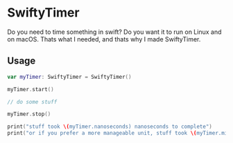 # SwiftyTimer

Do you need to time something in swift? Do you want it to run on Linux and on macOS. Thats what I needed, and thats why I made SwiftyTimer.


## Usage

```swift
var myTimer: SwiftyTimer = SwiftyTimer()

myTimer.start()

// do some stuff

myTimer.stop()

print("stuff took \(myTimer.nanoseconds) nanoseconds to complete")
print("or if you prefer a more manageable unit, stuff took \(myTimer.milliseconds) milliseconds to complete")
```

